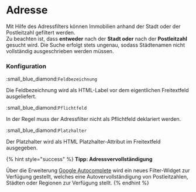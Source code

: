 # Adresse

Mit Hilfe des Adressfilters können Immobilien anhand der Stadt oder der Postleitzahl gefiltert werden. \
Zu beachten ist, dass **entweder** nach der **Stadt oder** nach der **Postleitzahl** gesucht wird. Die Suche erfolgt stets ungenau, sodass Städtenamen nicht vollständig ausgeschrieben werden müssen.

### Konfiguration

&#x20;:small\_blue\_diamond:`Feldbezeichnung`

Die Feldbezeichnung wird als HTML-Label vor dem eigentlichen Freitextfeld ausgeliefert.

&#x20;:small\_blue\_diamond:`Pflichtfeld`

In der Regel muss der Adressfilter nicht als Pflichtfeld deklariert werden.

&#x20;:small\_blue\_diamond:`Platzhalter`

Der Platzhalter wird als HTML Platzhalter-Attribut im Freitextfeld ausgegeben.

{% hint style="success" %}
**Tipp: Adressvervollständigung**

Über die Erweiterung [Google Autocomplete](../../../../erweiterungen/erweiterungen/google-autocomplete.md) wird ein neues Filter-Widget zur Verfügung gestellt, welches eine Autovervollständigung von Postleitzahlen, Städten oder Regionen zur Verfügung stellt.
{% endhint %}
